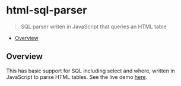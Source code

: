 # html-sql-parser

> SQL parser writen in JavaScript that queries an HTML table 

* [Overview](#overview)

<a name="overview"></a>
## Overview
This has basic support for SQL including select and where, written in JavaScript to parse HTML tables. See the live demo [here](jmoceri34.github.io/html-sql-parser/). 
